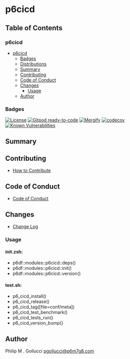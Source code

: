 # p6cicd

## Table of Contents


### p6cicd
- [p6cicd](#p6cicd)
  - [Badges](#badges)
  - [Distributions](#distributions)
  - [Summary](#summary)
  - [Contributing](#contributing)
  - [Code of Conduct](#code-of-conduct)
  - [Changes](#changes)
    - [Usage](#usage)
  - [Author](#author)

### Badges

[![License](https://img.shields.io/badge/License-Apache%202.0-yellowgreen.svg)](https://opensource.org/licenses/Apache-2.0)
[![Gitpod ready-to-code](https://img.shields.io/badge/Gitpod-ready--to--code-blue?logo=gitpod)](https://gitpod.io/#https://github.com/p6m7g8/p6cicd)
[![Mergify](https://img.shields.io/endpoint.svg?url=https://gh.mergify.io/badges/p6m7g8/p6cicd/&style=flat)](https://mergify.io)
[![codecov](https://codecov.io/gh/p6m7g8/p6cicd/branch/master/graph/badge.svg?token=14Yj1fZbew)](https://codecov.io/gh/p6m7g8/p6cicd)
[![Known Vulnerabilities](https://snyk.io/test/github/p6m7g8/p6cicd/badge.svg?targetFile=package.json)](https://snyk.io/test/github/p6m7g8/p6cicd?targetFile=package.json)

## Summary

## Contributing

- [How to Contribute](CONTRIBUTING.md)

## Code of Conduct

- [Code of Conduct](CODE_OF_CONDUCT.md)

## Changes

- [Change Log](CHANGELOG.md)

### Usage

#### init.zsh:

- p6df::modules::p6cicd::deps()
- p6df::modules::p6cicd::init()
- p6df::modules::p6cicd::version()

#### test.sh:

- p6_cicd_install()
- p6_cicd_release()
- p6_cicd_tag([file=conf/meta])
- p6_cicd_test_benchmark()
- p6_cicd_tests_run()
- p6_cicd_version_bump()


## Author

Philip M . Gollucci <pgollucci@p6m7g8.com>
